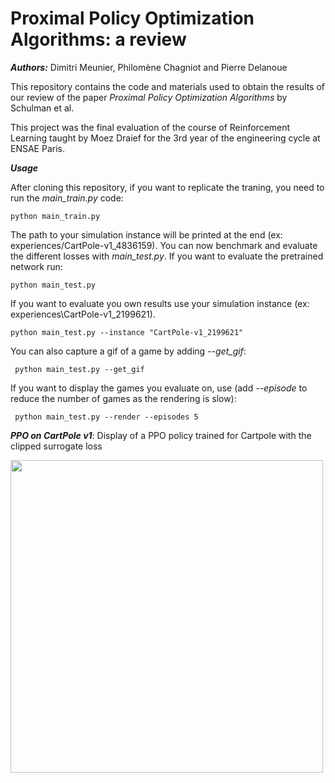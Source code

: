 # Proximal Policy Optimization Algorithms: a review

***Authors:*** Dimitri Meunier, Philomène Chagniot and Pierre Delanoue

This repository contains the code and materials used to obtain the results of our review of the paper _Proximal Policy Optimization Algorithms_ by Schulman et al.

This project was the final evaluation of the course of Reinforcement Learning taught by Moez Draief for the 3rd year of the engineering cycle at ENSAE Paris.

***Usage***

After cloning this repository, if you want to replicate the traning, you need to run the _main_train.py_ code:

``` python main_train.py ```

The path to your simulation instance will be printed at the end (ex: experiences/CartPole-v1_4836159). 
You can now benchmark and evaluate the different losses with _main_test.py_. If you want to evaluate the pretrained network run:

``` python main_test.py ```

If you want to evaluate you own results use your simulation instance (ex: experiences\CartPole-v1_2199621).

``` python main_test.py --instance "CartPole-v1_2199621" ```

You can also capture a gif of a game by adding _--get_gif_: 

``` python main_test.py --get_gif```

If you want to display the games you evaluate on, use (add _--episode_ to reduce the number of games as the rendering is slow):

``` python main_test.py --render --episodes 5```

***PPO on CartPole v1***: 
Display of a PPO policy trained for Cartpole with the clipped surrogate loss

<img width="500px" src="/experiences/CartPole-v1_4836159/images/clipped_loss_actor.gif">

